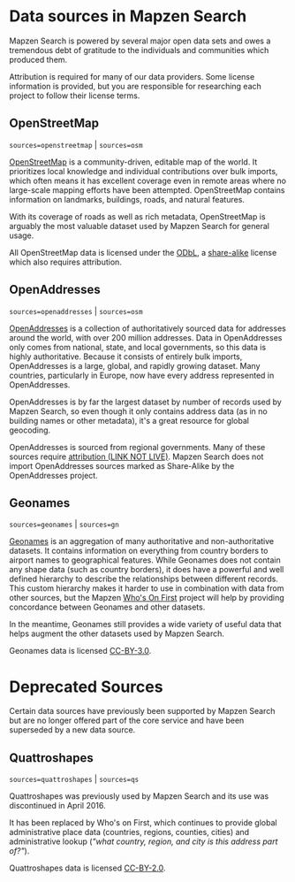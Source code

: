 # Data sources in Mapzen Search

Mapzen Search is powered by several major open data sets and owes a tremendous debt of gratitude to the individuals and communities which produced them.

Attribution is required for many of our data providers. Some license information is provided, but you are responsible for researching each project to follow their license terms.

## OpenStreetMap

`sources=openstreetmap` | `sources=osm`

[OpenStreetMap](https://www.openstreetmap.org/) is a community-driven, editable map of the world. It prioritizes local knowledge and individual contributions over bulk imports, which often means it has excellent coverage even in remote areas where no large-scale mapping efforts have been attempted. OpenStreetMap contains information on landmarks, buildings, roads, and natural features.

With its coverage of roads as well as rich metadata, OpenStreetMap is arguably the most valuable dataset used by Mapzen Search for general usage.

All OpenStreetMap data is licensed under the [ODbL](http://opendatacommons.org/licenses/odbl/), a [share-alike](https://en.wikipedia.org/wiki/Share-alike) license which also requires attribution.

## OpenAddresses

`sources=openaddresses` | `sources=osm`

[OpenAddresses](http://openaddresses.io/) is a collection of authoritatively sourced data for addresses around the world, with over 200 million addresses. Data in OpenAddresses only comes from national, state, and local governments, so this data is highly authoritative. Because it consists of entirely bulk imports, OpenAddresses is a large, global, and rapidly growing dataset. Many countries, particularly in Europe, now have every address represented in OpenAddresses.

OpenAddresses is by far the largest dataset by number of records used by Mapzen Search, so even though it only contains address data (as in no building names or other metadata), it's a great resource for global geocoding.

OpenAddresses is sourced from regional governments. Many of these sources require [attribution (LINK NOT LIVE)](https://www.mapzen.com/copyright/openaddresses.html). Mapzen Search does not import OpenAddresses sources marked as Share-Alike by the OpenAddresses project.

## Geonames

`sources=geonames` | `sources=gn`

[Geonames](http://www.geonames.org/) is an aggregation of many authoritative and non-authoritative datasets. It contains information on everything from country borders to airport names to geographical features. While Geonames does not contain any shape data (such as country borders), it does have a powerful and well defined hierarchy to describe the relationships between different records. This custom hierarchy makes it harder to use in combination with data from other sources, but the Mapzen [Who's On First](http://whosonfirst.mapzen.com/) project will help by providing concordance between Geonames and other datasets.

In the meantime, Geonames still provides a wide variety of useful data that helps augment the other datasets used by Mapzen Search.

Geonames data is licensed [CC-BY-3.0](http://creativecommons.org/licenses/by/3.0/).


# Deprecated Sources
Certain data sources have previously been supported by Mapzen Search but are no longer offered part of the core service and have been superseded by a new data source.

## Quattroshapes

`sources=quattroshapes` | `sources=qs`

Quattroshapes was previously used by Mapzen Search and its use was discontinued in April 2016.

It has been replaced by Who's on First, which continues to provide global administrative place data (countries, regions, counties, cities) and administrative lookup (_"what country, region, and city is this address part of?"_).

Quattroshapes data is licensed [CC-BY-2.0](http://creativecommons.org/licenses/by/2.0/).
